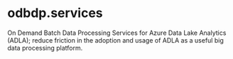 # odbdp.services
On Demand Batch Data Processing Services for Azure Data Lake Analytics (ADLA); reduce friction in the adoption and usage of ADLA as a useful big data processing platform.
